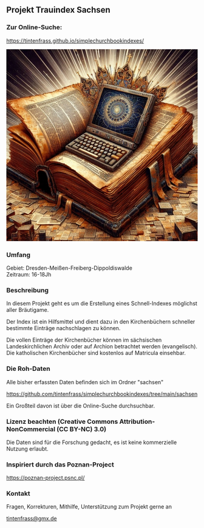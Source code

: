 ## Projekt Trauindex Sachsen
### Zur Online-Suche:
https://tintenfrass.github.io/simplechurchbookindexes/

[<img src="book2.jpg">](https://tintenfrass.github.io/simplechurchbookindexes/)

### Umfang
Gebiet: Dresden-Meißen-Freiberg-Dippoldiswalde<br>
Zeitraum: 16-18Jh

### Beschreibung

In diesem Projekt geht es um die Erstellung eines Schnell-Indexes möglichst aller Bräutigame.

Der Index ist ein Hilfsmittel und dient dazu in den Kirchenbüchern schneller bestimmte Einträge nachschlagen zu können.

Die vollen Einträge der Kirchenbücher können im sächsischen Landeskirchlichen Archiv oder auf Archion betrachtet werden (evangelisch).
Die katholischen Kirchenbücher sind kostenlos auf Matricula einsehbar.

### Die Roh-Daten
Alle bisher erfassten Daten befinden sich im Ordner "sachsen"

https://github.com/tintenfrass/simplechurchbookindexes/tree/main/sachsen

Ein Großteil davon ist über die Online-Suche durchsuchbar.

### Lizenz beachten (Creative Commons Attribution-NonCommercial (CC BY-NC) 3.0)
Die Daten sind für die Forschung gedacht, es ist keine kommerzielle Nutzung erlaubt.

### Inspiriert durch das Poznan-Project
https://poznan-project.psnc.pl/

### Kontakt
Fragen, Korrekturen, Mithilfe, Unterstützung zum Projekt gerne an

tintenfrass@gmx.de

